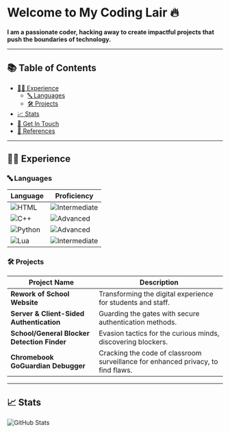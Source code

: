 # Welcome to My Coding Lair 🔥

**I am a passionate coder, hacking away to create impactful projects that push the boundaries of technology.**

---

## 📚 Table of Contents

- [🕵️‍♂️ Experience](#experience)
  - [🔤 Languages](#languages)
  - [🛠️ Projects](#projects)
- [📈 Stats](#stats)
- [🚀 Get In Touch](#get-in-touch)
- [🔗 References](#references)

---

## 🕵️‍♂️ Experience

### 🔤 Languages

| Language | Proficiency |
|----------|-------------|
| ![HTML](https://img.shields.io/badge/HTML-5%20-%23E34F26)  | ![Intermediate](https://img.shields.io/badge/Level-Intermediate-%2300BFFF) |
| ![C++](https://img.shields.io/badge/C++-11%20-%2300599C)    | ![Advanced](https://img.shields.io/badge/Level-Advanced-%2332CD32) |
| ![Python](https://img.shields.io/badge/Python-3.x-%233572A5) | ![Advanced](https://img.shields.io/badge/Level-Advanced-%2332CD32) |
| ![Lua](https://img.shields.io/badge/Lua-5.1-%232C2D72)       | ![Intermediate](https://img.shields.io/badge/Level-Intermediate-%2300BFFF) |

### 🛠️ Projects

| Project Name | Description |
|--------------|-------------|
| **Rework of School Website** | Transforming the digital experience for students and staff. |
| **Server & Client-Sided Authentication** | Guarding the gates with secure authentication methods. |
| **School/General Blocker Detection Finder** | Evasion tactics for the curious minds, discovering blockers. |
| **Chromebook GoGuardian Debugger** | Cracking the code of classroom surveillance for enhanced privacy, to find flaws. |

---

## 📈 Stats

![GitHub Stats](https://github-readme-stats.vercel.app/api?username=bhschool24&show_icons=true&theme=radical)


